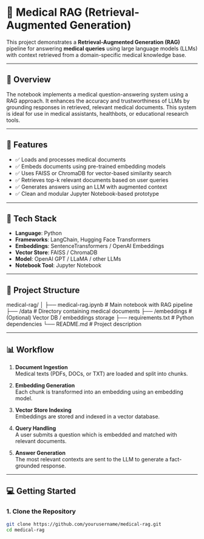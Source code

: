# 🏥 Medical RAG (Retrieval-Augmented Generation)

This project demonstrates a **Retrieval-Augmented Generation (RAG)** pipeline for answering **medical queries** using large language models (LLMs) with context retrieved from a domain-specific medical knowledge base.

---

## 📌 Overview

The notebook implements a medical question-answering system using a RAG approach. It enhances the accuracy and trustworthiness of LLMs by grounding responses in retrieved, relevant medical documents. This system is ideal for use in medical assistants, healthbots, or educational research tools.

---

## 🚀 Features

- ✅ Loads and processes medical documents
- ✅ Embeds documents using pre-trained embedding models
- ✅ Uses FAISS or ChromaDB for vector-based similarity search
- ✅ Retrieves top-k relevant documents based on user queries
- ✅ Generates answers using an LLM with augmented context
- ✅ Clean and modular Jupyter Notebook-based prototype

---

## 🧰 Tech Stack

- **Language**: Python  
- **Frameworks**: LangChain, Hugging Face Transformers  
- **Embeddings**: SentenceTransformers / OpenAI Embeddings  
- **Vector Store**: FAISS / ChromaDB  
- **Model**: OpenAI GPT / LLaMA / other LLMs  
- **Notebook Tool**: Jupyter Notebook  

---

## 📁 Project Structure

medical-rag/
│
├── medical-rag.ipynb # Main notebook with RAG pipeline
├── /data # Directory containing medical documents
├── /embeddings # (Optional) Vector DB / embeddings storage
├── requirements.txt # Python dependencies
└── README.md # Project description


---

## 📊 Workflow

1. **Document Ingestion**  
   Medical texts (PDFs, DOCs, or TXT) are loaded and split into chunks.

2. **Embedding Generation**  
   Each chunk is transformed into an embedding using an embedding model.

3. **Vector Store Indexing**  
   Embeddings are stored and indexed in a vector database.

4. **Query Handling**  
   A user submits a question which is embedded and matched with relevant documents.

5. **Answer Generation**  
   The most relevant contexts are sent to the LLM to generate a fact-grounded response.

---

## 💻 Getting Started

### 1. Clone the Repository

```bash
git clone https://github.com/yourusername/medical-rag.git
cd medical-rag

